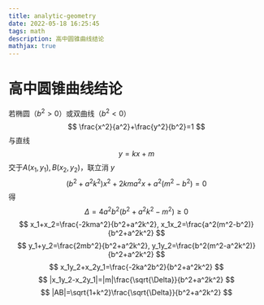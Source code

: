 ```yaml
---
title: analytic-geometry
date: 2022-05-18 16:25:45
tags: math
description: 高中圆锥曲线结论
mathjax: true
---
```


# 高中圆锥曲线结论

若椭圆（$b^2>0$）或双曲线（$b^2<0$）
$$
\frac{x^2}{a^2}+\frac{y^2}{b^2}=1
$$
与直线
$$
y=kx+m
$$
交于$A(x_1,y_1),B(x_2,y_2)$，联立消 $y$
$$
(b^2+a^2k^2)x^2+2kma^2x+a^2(m^2-b^2)=0
$$
得
$$
\Delta = 4a^2b^2(b^2+a^2k^2 - m^2) \geq 0
$$
$$
x_1+x_2=\frac{-2kma^2}{b^2+a^2k^2},
x_1x_2=\frac{a^2(m^2-b^2)}{b^2+a^2k^2}
$$
$$
y_1+y_2=\frac{2mb^2}{b^2+a^2k^2},
y_1y_2=\frac{b^2(m^2-a^2k^2)}{b^2+a^2k^2}
$$
$$
x_1y_2+x_2y_1=\frac{-2ka^2b^2}{b^2+a^2k^2}
$$
$$
|x_1y_2-x_2y_1|=|m|\frac{\sqrt{\Delta}}{b^2+a^2k^2}
$$
$$
|AB|=\sqrt{1+k^2}\frac{\sqrt{\Delta}}{b^2+a^2k^2}
$$

